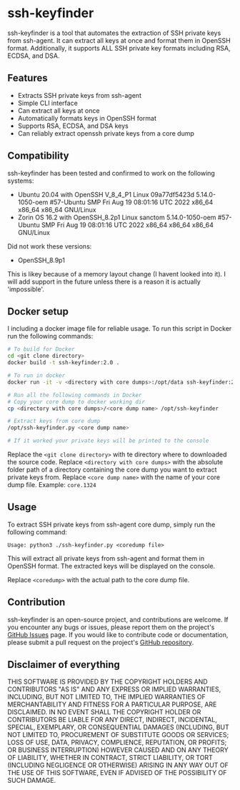 # ssh-keyfinder

ssh-keyfinder is a tool that automates the extraction of SSH private keys from ssh-agent. It can extract all keys at once and format them in OpenSSH format. Additionally, it supports ALL SSH private key formats including RSA, ECDSA, and DSA.

## Features

- Extracts SSH private keys from ssh-agent
- Simple CLI interface
- Can extract all keys at once
- Automatically formats keys in OpenSSH format
- Supports RSA, ECDSA, and DSA keys
- Can reliably extract openssh private keys from a core dump

## Compatibility

ssh-keyfinder has been tested and confirmed to work on the following systems:

- Ubuntu 20.04 with OpenSSH V_8_4_P1 Linux 09a77df5423d 5.14.0-1050-oem #57-Ubuntu SMP Fri Aug 19 08:01:16 UTC 2022 x86_64 x86_64 x86_64 GNU/Linux
- Zorin OS 16.2 with OpenSSH_8.2p1 Linux sanctom 5.14.0-1050-oem #57-Ubuntu SMP Fri Aug 19 08:01:16 UTC 2022 x86_64 x86_64 x86_64 GNU/Linux

Did not work these versions:
- OpenSSH_8.9p1

This is likey because of a memory layout change (I havent looked into it). I will add support in the future unless there is a reason it is actually 'impossible'.

## Docker setup
I including a docker image file for reliable usage. 
To run this script in Docker run the following commands:
```sh
# To build for Docker
cd <git clone directory>
docker build -t ssh-keyfinder:2.0 .

# To run in docker
docker run -it -v <directory with core dumps>:/opt/data ssh-keyfinder:2.0 bash

# Run all the following commands in Docker
# Copy your core dump to docker working dir
cp <directory with core dumps>/<core dump name> /opt/ssh-keyfinder

# Extract keys from core dump
/opt/ssh-keyfinder.py <core dump name>

# If it worked your private keys will be printed to the console
```

Replace the `<git clone directory>` with te directory where to downloaded the source code.
Replace `<directory with core dumps>` with the absolute folder path of a directory containing the core dump you want to extract private keys from.
Replace `<core dump name>` with the name of your core dump file. Example: `core.1324`

## Usage

To extract SSH private keys from ssh-agent core dump, simply run the following command:

```
Usage: python3 ./ssh-keyfinder.py <coredump file>
```

This will extract all private keys from ssh-agent and format them in OpenSSH format. The extracted keys will be displayed on the console.


Replace `<coredump>` with the actual path to the core dump file.


## Contribution

ssh-keyfinder is an open-source project, and contributions are welcome. If you encounter any bugs or issues, please report them on the project's [GitHub Issues](https://github.com/Kracken256/ssh-keyfinder/issues) page. If you would like to contribute code or documentation, please submit a pull request on the project's [GitHub repository](https://github.com/Kracken256/ssh-keyfinder).

## Disclaimer of everything
THIS SOFTWARE IS PROVIDED BY THE COPYRIGHT HOLDERS AND CONTRIBUTORS
"AS IS" AND ANY EXPRESS OR IMPLIED WARRANTIES, INCLUDING, BUT NOT
LIMITED TO, THE IMPLIED WARRANTIES OF MERCHANTABILITY AND FITNESS FOR
A PARTICULAR PURPOSE, ARE DISCLAIMED. IN NO EVENT SHALL THE COPYRIGHT
HOLDER OR CONTRIBUTORS BE LIABLE FOR ANY DIRECT, INDIRECT, INCIDENTAL,
SPECIAL, EXEMPLARY, OR CONSEQUENTIAL DAMAGES (INCLUDING, BUT NOT
LIMITED TO, PROCUREMENT OF SUBSTITUTE GOODS OR SERVICES; LOSS OF USE,
DATA, PRIVACY, COMPLIENCE, REPUTATION, OR PROFITS; OR BUSINESS
INTERRUPTION) HOWEVER CAUSED AND ON ANY THEORY OF LIABILITY, WHETHER
IN CONTRACT, STRICT LIABILITY,  OR TORT (INCLUDING NEGLIGENCE OR 
OTHERWISE) ARISING IN ANY WAY OUT  OF THE USE OF THIS SOFTWARE, 
EVEN IF ADVISED OF THE POSSIBILITY OF  SUCH DAMAGE.
